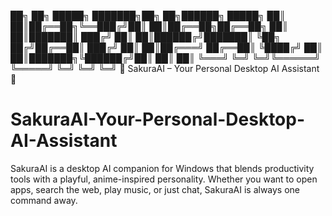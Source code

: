 ██╗   ██╗ █████╗ ███████╗██╗   ██╗██████╗  █████╗ 
██║   ██║██╔══██╗╚══███╔╝██║   ██║██╔══██╗██╔══██╗
██║   ██║███████║  ███╔╝ ██║   ██║██████╔╝███████║
╚██╗ ██╔╝██╔══██║ ███╔╝  ██║   ██║██╔═══╝ ██╔══██║
 ╚████╔╝ ██║  ██║███████╗╚██████╔╝██║     ██║  ██║
  ╚═══╝  ╚═╝  ╚═╝╚══════╝ ╚═════╝ ╚═╝     ╚═╝  ╚═╝
       🌸  SakuraAI – Your Personal Desktop AI Assistant 🌸

# SakuraAI-Your-Personal-Desktop-AI-Assistant
SakuraAI is a desktop AI companion for Windows that blends productivity tools with a playful, anime-inspired personality. Whether you want to open apps, search the web, play music, or just chat, SakuraAI is always one command away.

